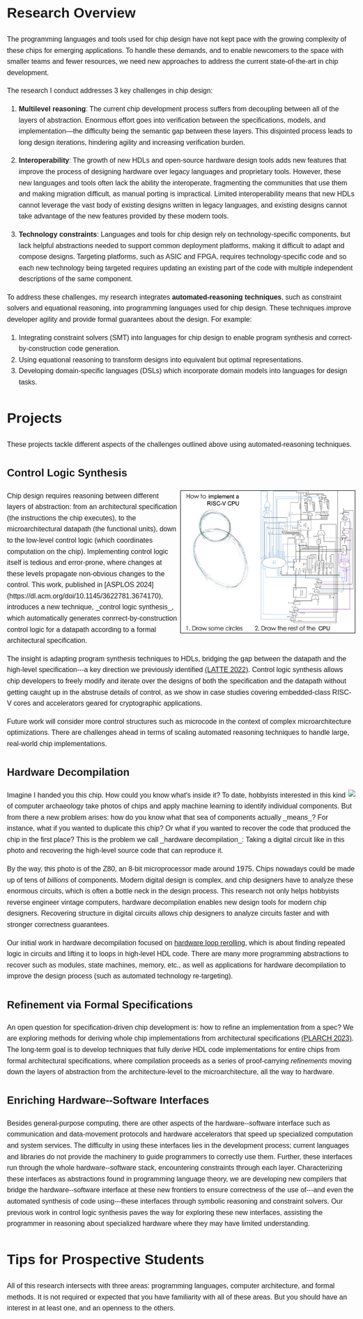 <meta charset="utf-8">
<meta name="viewport" content="width=device-width, initial-scale=1.0, maximum-scale=10, user-scalable=yes">
<title>Research</title>
<style>
    body{
        margin: 1em auto;
        max-width: 800px;
        padding: 0.6em;
        font: 1.0em/1.6 sans-serif;
    }
    footer {
	    text-align: right;
	    margin-top: 80px;
	    padding-bottom: 20px;
    }
</style>

# Research Overview

The programming languages and tools used for chip design have not kept pace with the growing complexity of these chips for emerging applications.
To handle these demands, and to enable newcomers to the space with smaller teams and fewer resources, we need new approaches to address the current state-of-the-art in chip development.

The research I conduct addresses 3 key challenges in chip design:

1. __Multilevel reasoning__: The current chip development process suffers from decoupling between all of the layers of abstraction.
Enormous effort goes into verification between the specifications, models, and implementation—the difficulty being the semantic gap between these layers.
This disjointed process leads to long design iterations, hindering agility and increasing verification burden.

2. __Interoperability__: The growth of new HDLs and open-source hardware design tools adds new features that improve the process of designing hardware over legacy languages and proprietary tools.
However, these new languages and tools often lack the ability the interoperate, fragmenting the communities that use them and making migration difficult, as manual porting is impractical.
Limited interoperability means that new HDLs cannot leverage the vast body of existing designs written in legacy languages, and existing designs cannot take advantage of the new features provided by these modern tools.

3. __Technology constraints__: Languages and tools for chip design rely on technology-specific components, but lack helpful abstractions needed to support common deployment platforms, making it difficult to adapt and compose designs.
Targeting platforms, such as ASIC and FPGA, requires technology-specific code and so each new technology being targeted requires updating an existing part of the code with multiple independent descriptions of the same component.

To address these challenges, my research integrates __automated-reasoning techniques__, such as constraint solvers and equational reasoning, into programming languages used for chip design.
These techniques improve developer agility and provide formal guarantees about the design.
For example:

1. Integrating constraint solvers (SMT) into languages for chip design to enable program synthesis and correct-by-construction code generation.
2. Using equational reasoning to transform designs into equivalent but optimal representations.
3. Developing domain-specific languages (DSLs) which incorporate domain models into languages for design tasks.

# Projects

These projects tackle different aspects of the challenges outlined above using automated-reasoning techniques.

## Control Logic Synthesis

<img style="float: right; max-width: 50%; margin-left: 5px; border:1px solid #000000" src="assets/restoftheowl.png">
Chip design requires reasoning between different layers of abstraction: from an architectural specification (the instructions the chip executes), to the microarchitectural datapath (the functional units), down to the low-level control logic (which coordinates computation on the chip).
Implementing control logic itself is tedious and error-prone, where changes at these levels propagate non-obvious changes to the control.
This work, published in [ASPLOS 2024](https://dl.acm.org/doi/10.1145/3622781.3674170), introduces a new technique, _control logic synthesis_, which automatically generates conrrect-by-construction control logic for a datapath according to a formal architectural specification.

The insight is adapting program synthesis techniques to HDLs, bridging the gap between the datapath and the high-level specification---a key direction we previously identified [(LATTE 2022)](papers/a-position-on-program-synthesis-for-processor-development.pdf).
Control logic synthesis allows chip developers to freely modify and iterate over the designs of both the specification and the datapath without getting caught up in the abstruse details of control, as we show in case studies covering embedded-class RISC-V cores and accelerators geared for cryptographic applications.

Future work will consider more control structures such as microcode in the context of complex microarchitecture optimizations.
There are challenges ahead in terms of scaling automated reasoning techniques to handle large, real-world chip implementations.

## Hardware Decompilation

<img style="float: right; max-width: 30%; margin-left: 5px;" src="assets/z80-comp.png">
Imagine I handed you this chip.
How could you know what's inside it?
To date, hobbyists interested in this kind of computer archaeology take photos of chips and apply machine learning to identify individual components.
But from there a new problem arises: how do you know what that sea of components actually _means_?
For instance, what if you wanted to duplicate this chip?
Or what if you wanted to recover the code that produced the chip in the first place?
This is the problem we call _hardware decompilation_:
Taking a digital circuit like in this photo and recovering the high-level source code that can reproduce it.

By the way, this photo is of the Z80, an 8-bit microprocessor made around 1975.
Chips nowadays could be made up of tens of _billions_ of components.
Modern digital design is complex, and chip designers have to analyze these enormous circuits, which is often a bottle neck in the design process.
This research not only helps hobbyists reverse engineer vintage computers, hardware decompilation enables new design tools for modern chip designers.
Recovering structure in digital circuits allows chip designers to analyze circuits faster and with stronger correctness guarantees.

Our initial work in hardware decompilation focused on [hardware loop rerolling](https://dl.acm.org/doi/10.1145/3591237A), which is about finding repeated logic in circuits and lifting it to loops in high-level HDL code.
There are many more programming abstractions to recover such as modules, state machines, memory, etc., as well as applications for hardware decompilation to improve the design process (such as automated technology re-targeting).

## Refinement via Formal Specifications

An open question for specification-driven chip development is: how to refine an implementation from a spec?
We are exploring methods for deriving whole chip implementations from architectural specifications [(PLARCH 2023)](papers/plarch23.pdf).
The long-term goal is to develop techniques that fully _derive_ HDL code implementations for entire chips from formal architectural specifications, where compilation proceeds as a series of proof-carrying _refinements_ moving down the layers of abstraction from the architecture-level to the microarchitecture, all the way to hardware.

## Enriching Hardware--Software Interfaces

Besides general-purpose computing, there are other aspects of the hardware--software interface such as communication and data-movement protocols and hardware accelerators that speed up specialized computation and system services.
The difficulty in using these interfaces lies in the development process; current languages and libraries do not provide the machinery to guide programmers to correctly use them.
Further, these interfaces run through the whole hardware--software stack, encountering constraints through each layer.
Characterizing these interfaces as abstractions found in programming language theory, we are developing new compilers that bridge the hardware--software interface at these new frontiers to ensure correctness of the use of---and even the automated synthesis of code using---these interfaces through symbolic reasoning and constraint solvers.
Our previous work in control logic synthesis paves the way for exploring these new interfaces, assisting the programmer in reasoning about specialized hardware where they may have limited understanding.

# Tips for Prospective Students

All of this research intersects with three areas: programming languages, computer architecture, and formal methods.
It is not required or expected that you have familiarity with all of these areas.
But you should have an interest in at least one, and an openness to the others.

